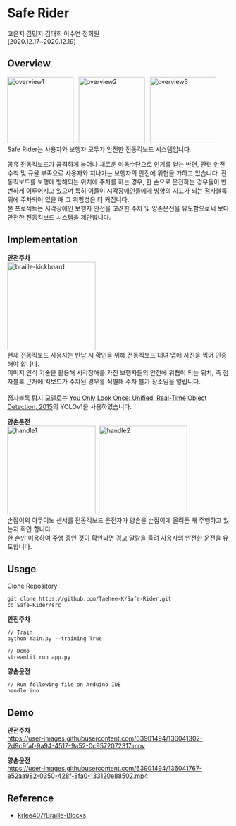 # Safe Rider
고은지 김민지 김태희 이수연 정희원<br>
(2020.12.17~2020.12.19)

## Overview
<img alt="overview1" src="https://user-images.githubusercontent.com/63901494/136033356-01f2865a-6d7e-45bf-bb1e-b3300a8daa7d.jpg" height="150">&nbsp;&nbsp;&nbsp;<img alt="overview2" src="https://user-images.githubusercontent.com/63901494/136032982-c6276f6d-bb04-4968-84e2-ab3351faec7a.jpg" height="150">&nbsp;&nbsp;&nbsp;<img alt="overview3" src="https://user-images.githubusercontent.com/63901494/136033503-2b438097-3436-41c5-9282-c963f91f0732.jpg" height="150"><br>
Safe Rider는 사용자와 보행자 모두가 안전한 전동킥보드 시스템입니다. 

공유 전동킥보드가 급격하게 늘어나 새로운 이동수단으로 인기를 얻는 반면, 관련 안전수칙 및 규율 부족으로 사용자와 지나가는 보행자의 안전에 위협을 가하고 있습니다. 전동킥보드를 보행에 방해되는 위치에 주차를 하는 경우, 한 손으로 운전하는 경우들이 빈번하게 이루어지고 있으며 특히 이들이 시각장애인들에게 방향의 지표가 되는 점자블록 위에 주차되어 있을 때 그 위험성은 더 커집니다. <!--실제로 전동 킥보드의 발판 높이는 시각 장애인들의 발목 높이와 비슷하기에 시각장애인들이 보행시 미리 인지하기가 어렵고, 치명적인 부상을 당할 확률도 높습니다.--> <br>
본 프로젝트는 시각장애인 보행자 안전을 고려한 주차 및 양손운전을 유도함으로써 보다 안전한 전동킥보드 시스템을 제안합니다.

## Implementation
**안전주차**<br>
<img alt="braille-kickboard" src="https://user-images.githubusercontent.com/63901494/136039318-2591657f-6bab-46ac-9a47-791ff3d213b0.png" height="200"><br>
현재 전동킥보드 사용자는 반납 시 확인을 위해 전동킥보드 대여 앱에 사진을 찍어 인증해야 합니다. <br>
이미지 인식 기술을 활용해 시각장애를 가진 보행자들의 안전에 위협이 되는 위치, 즉 점자블록 근처에 킥보드가 주차된 경우를 식별해 주차 불가 장소임을 알립니다. <br>
<br>
점자블록 탐지 모델로는 [You Only Look Once: Unified, Real-Time Object Detection, 2015](https://arxiv.org/abs/1506.02640)의 YOLOv1을 사용하였습니다. 

**양손운전**<br>
<img alt="handle1" src="https://user-images.githubusercontent.com/63901494/136038534-8e0d2b33-03f1-429d-b704-914f92d42bdc.png" height="200">&nbsp;&nbsp;<img alt="handle2" src="https://user-images.githubusercontent.com/63901494/136038854-4f657831-4aab-4c16-86a5-472729f615b2.png" height="200"><br>
손잡이의 아두이노 센서를  전동킥보드 운전자가 양손을 손잡이에 올려둔 채 주행하고 있는지 확인 합니다.<br> 
한 손만 이용하여 주행 중인 것이 확인되면 경고 알람을 울려 사용자의 안전한 운전을 유도합니다.

## Usage
Clone Repository
```
git clone https://github.com/Taehee-K/Safe-Rider.git
cd Safe-Rider/src
```
**안전주차**<br>
```
// Train
python main.py --training True

// Demo
streamlit run app.py
```

**양손운전**<br>
```
// Run following file on Arduino IDE
handle.ino
```

## Demo
**안전주차**<br>
https://user-images.githubusercontent.com/63901494/136041302-2d9c9faf-9a94-4517-9a52-0c9572072317.mov 

**양손운전**<br>
https://user-images.githubusercontent.com/63901494/136041767-e52aa982-0350-428f-8fa0-133120e88502.mp4 

## Reference
* [krlee407/Braille-Blocks](https://github.com/krlee407/Braille-Blocks)